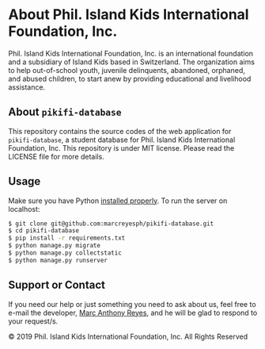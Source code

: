 # About Phil. Island Kids International Foundation, Inc.

Phil. Island Kids International Foundation, Inc. is an international foundation and a subsidiary of Island Kids based in Switzerland. The organization aims to help out-of-school youth, juvenile delinquents, abandoned, orphaned, and abused children, to start anew by providing educational and livelihood assistance. 

## About ```pikifi-database```

This repository contains the source codes of the web application for ```pikifi-database```, a student database for Phil. Island Kids International Foundation, Inc. This repository is under MIT license. Please read the LICENSE file for more details.

## Usage

Make sure you have Python [installed properly](http://install.python-guide.org). To run the server on localhost:

```bash
$ git clone git@github.com:marcreyesph/pikifi-database.git
$ cd pikifi-database
$ pip install -r requirements.txt
$ python manage.py migrate
$ python manage.py collectstatic
$ python manage.py runserver
```

## Support or Contact

If you need our help or just something you need to ask about us, feel free to e-mail the developer, [Marc Anthony Reyes](mailto:hello@marcreyes.ph?subject=pikifi-database), and he will be glad to respond to your request/s.

&copy; 2019 Phil. Island Kids International Foundation, Inc. All Rights Reserved